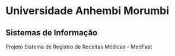 # Universidade Anhembi Morumbi
## Sistemas de Informação
Projeto Sistema de Registro de Receitas Médicas - MedFast


